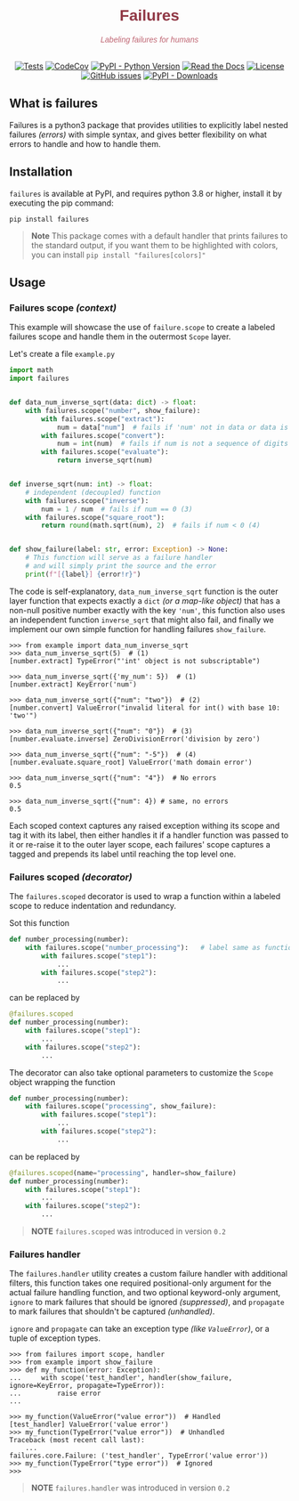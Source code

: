 <div id="readme_header" style="text-align: center">
<h1 style="color: #913946ff; font-family: Candara, sans-serif;">Failures</h1>
<p style="color: #bf6572; font-family: Candara, sans-serif; font-style: italic">Labeling failures for humans</p>
<br/>
<a href="https://github.com/mediadnan/Failures/actions/workflows/tests.yml" target="_blank"><img src="https://github.com/mediadnan/Failures/actions/workflows/tests.yml/badge.svg" alt="Tests"/></a>
<a href="https://codecov.io/gh/mediadnan/Failures" target="_blank"><img src="https://codecov.io/gh/mediadnan/Failures/branch/main/graph/badge.svg?token=E58PJ3OFME" alt="CodeCov"/></a>
<a href="https://www.python.org/downloads/" target="_blank"><img src="https://img.shields.io/pypi/pyversions/failures" alt="PyPI - Python Version"/></a>
<a href="https://failures.readthedocs.org" target="_blank"><img alt="Read the Docs" src="https://img.shields.io/readthedocs/failures"></a>
<a href="https://en.wikipedia.org/wiki/MIT_License" target="_blank"><img src="https://img.shields.io/github/license/mediadnan/failures" alt="License"/></a>
<a href="https://github.com/mediadnan/Failures/issues" target="_blank"><img src="https://img.shields.io/github/issues/mediadnan/failures" alt="GitHub issues" /></a>
<a href="https://pypi.org/project/failures/" target="_blank"><img alt="PyPI - Downloads" src="https://img.shields.io/pypi/dm/failures"></a>
</div>

## What is failures
Failures is a python3 package that provides utilities to explicitly label nested
failures _(errors)_ with simple syntax, and gives better flexibility on what errors
to handle and how to handle them.

## Installation
``failures`` is available at PyPI, and requires python 3.8 or higher,
install it by executing the pip command:

```shell
pip install failures
```

> **Note**
> This package comes with a default handler that prints failures to the standard output,
> if you want them to be highlighted with colors, you can install ``pip install "failures[colors]"``

## Usage
### Failures scope _(context)_ 
This example will showcase the use of ``failure.scope`` to create a labeled failures scope and handle them
in the outermost ``Scope`` layer.

Let's create a file ``example.py``
````python
import math
import failures


def data_num_inverse_sqrt(data: dict) -> float:
    with failures.scope("number", show_failure):
        with failures.scope("extract"):
            num = data["num"]  # fails if 'num' not in data or data is not a dict (1)
        with failures.scope("convert"):
            num = int(num)  # fails if num is not a sequence of digits (2)
        with failures.scope("evaluate"):
            return inverse_sqrt(num)


def inverse_sqrt(num: int) -> float:
    # independent (decoupled) function
    with failures.scope("inverse"):
        num = 1 / num  # fails if num == 0 (3)
    with failures.scope("square_root"):
        return round(math.sqrt(num), 2)  # fails if num < 0 (4)


def show_failure(label: str, error: Exception) -> None:
    # This function will serve as a failure handler
    # and will simply print the source and the error
    print(f"[{label}] {error!r}")

````
The code is self-explanatory, ``data_num_inverse_sqrt`` function is the outer layer function that expects
exactly a ``dict`` _(or a map-like object)_ that has a non-null positive number exactly with the key ``'num'``,
this function also uses an independent function ``inverse_sqrt`` that might also fail,
and finally we implement our own simple function for handling failures ``show_failure``.

````pycon
>>> from example import data_num_inverse_sqrt
>>> data_num_inverse_sqrt(5)  # (1)
[number.extract] TypeError("'int' object is not subscriptable")

>>> data_num_inverse_sqrt({'my_num': 5})  # (1)
[number.extract] KeyError('num')

>>> data_num_inverse_sqrt({"num": "two"})  # (2)
[number.convert] ValueError("invalid literal for int() with base 10: 'two'")

>>> data_num_inverse_sqrt({"num": "0"})  # (3)
[number.evaluate.inverse] ZeroDivisionError('division by zero')

>>> data_num_inverse_sqrt({"num": "-5"})  # (4)
[number.evaluate.square_root] ValueError('math domain error')

>>> data_num_inverse_sqrt({"num": "4"})  # No errors
0.5

>>> data_num_inverse_sqrt({"num": 4}) # same, no errors
0.5
````
Each scoped context captures any raised exception withing its scope and tag it with its label,
then either handles it if a handler function was passed to it or re-raise it to the outer layer
scope, each failures' scope captures a tagged and prepends its label until reaching the top level one. 

### Failures scoped _(decorator)_
The ``failures.scoped`` decorator is used to wrap a function within a labeled
scope to reduce indentation and redundancy.

Sot this function
````python
def number_processing(number):
    with failures.scope("number_processing"):   # label same as function name
        with failures.scope("step1"):
            ...
        with failures.scope("step2"):
            ...
````
can be replaced by
````python
@failures.scoped
def number_processing(number):
    with failures.scope("step1"):
        ...
    with failures.scope("step2"):
        ...
````
The decorator can also take optional parameters to customize the ``Scope`` object wrapping the function
````python
def number_processing(number):
    with failures.scope("processing", show_failure):
        with failures.scope("step1"):
            ...
        with failures.scope("step2"):
            ...
````
can be replaced by
````python
@failures.scoped(name="processing", handler=show_failure)
def number_processing(number):
    with failures.scope("step1"):
        ...
    with failures.scope("step2"):
        ...
````
> **NOTE**
> ``failures.scoped`` was introduced in version ``0.2`` 

### Failures handler
The ``failures.handler`` utility creates a custom failure handler with additional filters,
this function takes one required positional-only argument for the actual failure handling function,
and two optional keyword-only argument, ``ignore`` to mark failures that should be ignored _(suppressed)_,
and ``propagate`` to mark failures that shouldn't be captured _(unhandled)_.

``ignore`` and ``propagate`` can take an exception type _(like ``ValueError``)_, or a tuple of
exception types.

````pycon
>>> from failures import scope, handler
>>> from example import show_failure
>>> def my_function(error: Exception):
...     with scope('test_handler', handler(show_failure, ignore=KeyError, propagate=TypeError)):
...         raise error
...

>>> my_function(ValueError("value error"))  # Handled
[test_handler] ValueError('value error')
>>> my_function(TypeError("value error"))  # Unhandled
Traceback (most recent call last):
    ...
failures.core.Failure: ('test_handler', TypeError('value error'))
>>> my_function(TypeError("type error"))  # Ignored
>>>
````
> **NOTE**
> ``failures.handler`` was introduced in version ``0.2``